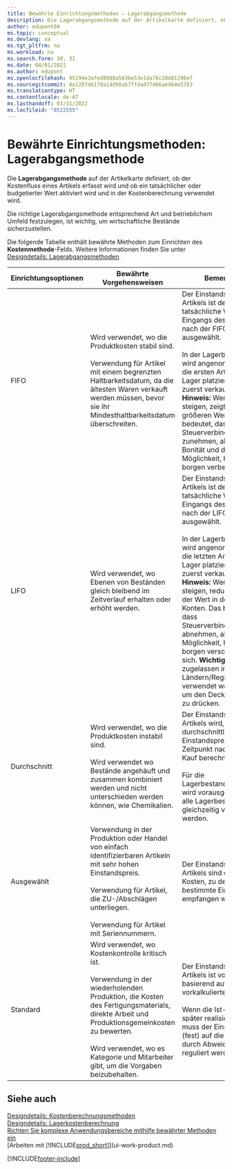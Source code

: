 ```yaml
---
title: Bewährte Einrichtungsmethoden – Lagerabgangsmethode
description: Die Lagerabgangsmethode auf der Artikelkarte definiert, ob der Kostenfluss eines Artikels erfasst wird und ob ein tatsächlicher oder budgetierter Wert aktiviert wird und in der Kostenberechnung verwendet wird.
author: edupont04
ms.topic: conceptual
ms.devlang: na
ms.tgt_pltfrm: na
ms.workload: na
ms.search.form: 30, 31
ms.date: 04/01/2021
ms.author: edupont
ms.openlocfilehash: 95194e3afed89d8a5636e53e1da76c20d81296ef
ms.sourcegitcommit: 8a12074b170a14d98ab7ffdad77d66aed64e5783
ms.translationtype: HT
ms.contentlocale: de-AT
ms.lasthandoff: 03/31/2022
ms.locfileid: "8522555"
---
```

# <a name="setup-best-practices-costing-method"></a>Bewährte Einrichtungsmethoden: Lagerabgangsmethode

Die **Lagerabgangsmethode** auf der Artikelkarte definiert, ob der Kostenfluss eines Artikels erfasst wird und ob ein tatsächlicher oder budgetierter Wert aktiviert wird und in der Kostenberechnung verwendet wird.  

Die richtige Lagerabgangsmethode entsprechend Art und betrieblichem Umfeld festzulegen, ist wichtig, um wirtschaftliche Bestände sicherzustellen.  

Die folgende Tabelle enthält bewährte Methoden zum Einrichten des **Kostenmethode**-Felds. Weitere Informationen finden Sie unter [Designdetails: Lagerabgangsmethoden](design-details-costing-methods.md).  

|Einrichtungsoptionen|Bewährte Vorgehensweisen|Bemerkung|  
|------------------|-------------------|-------------|  
|FIFO|Wird verwendet, wo die Produktkosten stabil sind.<br /><br /> Verwendung für Artikel mit einem begrenzten Haltbarkeitsdatum, da die ältesten Waren verkauft werden müssen, bevor sie ihr Mindesthaltbarkeitsdatum überschreiten.|Der Einstandspreis eines Artikels ist der tatsächliche Wert jedes Eingangs des Artikels, nach der FIFO-Regel ausgewählt.<br /><br /> In der Lagerbewertung wird angenommen, dass die ersten Artikel, die im Lager platziert sind, zuerst verkauft werden. **Hinweis:**  Wenn Preise steigen, zeigt die Bilanz größeren Wert. Das bedeutet, dass Steuerverbindlichkeiten zunehmen, aber die Bonität und die Möglichkeit, Kasse zu borgen verbessert sich.|  
|LIFO|Wird verwendet, wo Ebenen von Beständen gleich bleibend im Zeitverlauf erhalten oder erhöht werden.|Der Einstandspreis eines Artikels ist der tatsächliche Wert jedes Eingangs des Artikels, nach der LIFO-Regel ausgewählt.<br /><br /> In der Lagerbewertung wird angenommen, dass die letzten Artikel, die im Lager platziert sind, zuerst verkauft werden. **Hinweis:**  Wenn Preise steigen, reduziert sich der Wert in den GuV-Konten. Das bedeutet, dass Steuerverbindlichkeiten abnehmen, aber die Möglichkeit, Kasse zu borgen verschlechtert sich. **Wichtig:** Nicht zugelassen in vielen Ländern/Regionen, da es verwendet werden kann, um den Deckungsbeitrag zu drücken.|  
|Durchschnitt|Wird verwendet, wo die Produktkosten instabil sind.<br /><br /> Wird verwendet wo Bestände angehäuft und zusammen kombiniert werden und nicht unterschieden werden können, wie Chemikalien.|Der Einstandspreis eines Artikels wird, wie der durchschnittliche Einstandspreis, an jedem Zeitpunkt nach einem Kauf berechnet.<br /><br /> Für die Lagerbestandsbewertung wird vorausgesetzt, dass alle Lagerbestände gleichzeitig verkauft werden.|
|Ausgewählt|Verwendung in der Produktion oder Handel von einfach identifizierbaren Artikeln mit sehr hohen Einstandspreis.<br /><br /> Verwendung für Artikel, die ZU-/Abschlägen unterliegen.<br /><br /> Verwendung für Artikel mit Seriennummern.|Der Einstandspreis eines Artikels sind die exakten Kosten, zu denen die bestimmte Einheit empfangen wurden.|
|Standard|Wird verwendet, wo Kostenkontrolle kritisch ist.<br /><br /> Verwendung in der wiederholenden Produktion, die Kosten des Fertigungsmaterials, direkte Arbeit und Produktionsgemeinkosten zu bewerten.<br /><br /> Wird verwendet, wo es Kategorie und Mitarbeiter gibt, um die Vorgaben beizubehalten.|Der Einstandspreis eines Artikels ist voreingestellt basierend auf vorkalkulierten Kosten.<br /><br /> Wenn die Ist-Kosten später realisiert werden, muss der Einstandspreis (fest) auf die Ist-Kosten durch Abweichungswerte reguliert werden.|  

## <a name="see-also"></a>Siehe auch

[Designdetails: Kostenberechnungsmethoden](design-details-costing-methods.md)  
[Designdetails: Lagerkostenberechnung](design-details-inventory-costing.md)  
[Richten Sie komplexe Anwendungsbereiche mithilfe bewährter Methoden ein](set-up-complex-application-areas-using-best-practices.md)  
[Arbeiten mit [!INCLUDE[prod_short](includes/prod_short.md)]](ui-work-product.md)  


[!INCLUDE[footer-include](includes/footer-banner.md)]